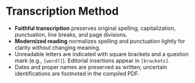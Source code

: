# Transcription Method

- **Faithful transcription** preserves original spelling, capitalization, punctuation, line breaks, and page divisions.
- **Modernized reading** normalizes spelling and punctuation lightly for clarity without changing meaning.
- Unreadable letters are indicated with square brackets and a question mark (e.g., `[word?]`). Editorial insertions appear in `[brackets]`.
- Dates and proper names are preserved as written; uncertain identifications are footnoted in the compiled PDF.

